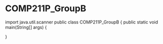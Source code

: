 # COMP211P_GroupB

import java.util.scanner
public class COMP211P_GroupB
{
  public static void main(String[] args)
  {
  
  }



